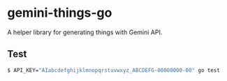 # gemini-things-go

A helper library for generating things with Gemini API.

## Test

```bash
$ API_KEY="AIabcdefghijklmnopqrstuvwxyz_ABCDEFG-00000000-00" go test
```

